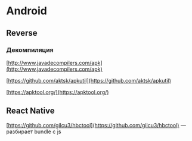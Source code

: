 # Android

## Reverse

### Декомпиляция
[http://www.javadecompilers.com/apk](http://www.javadecompilers.com/apk)

[https://github.com/aktsk/apkutil](https://github.com/aktsk/apkutil)

[https://apktool.org/](https://apktool.org/)

## React Native
[https://github.com/gilcu3/hbctool](https://github.com/gilcu3/hbctool) — разбирает bundle c js
